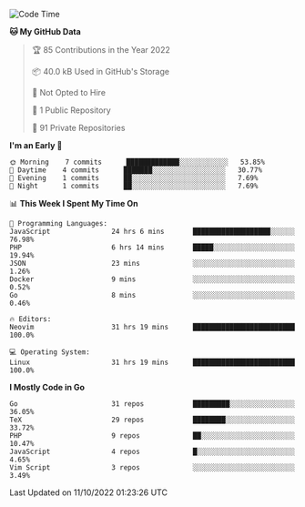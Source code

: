 
<!--START_SECTION:waka-->
![Code Time](http://img.shields.io/badge/Code%20Time-2%2C655%20hrs%2050%20mins-blue)

**🐱 My GitHub Data** 

> 🏆 85 Contributions in the Year 2022
 > 
> 📦 40.0 kB Used in GitHub's Storage 
 > 
> 🚫 Not Opted to Hire
 > 
> 📜 1 Public Repository 
 > 
> 🔑 91 Private Repositories  
 > 
**I'm an Early 🐤** 

```text
🌞 Morning    7 commits      █████████████░░░░░░░░░░░░   53.85% 
🌆 Daytime    4 commits      ███████░░░░░░░░░░░░░░░░░░   30.77% 
🌃 Evening    1 commits      ██░░░░░░░░░░░░░░░░░░░░░░░   7.69% 
🌙 Night      1 commits      ██░░░░░░░░░░░░░░░░░░░░░░░   7.69%

```


📊 **This Week I Spent My Time On** 

```text
💬 Programming Languages: 
JavaScript               24 hrs 6 mins       ███████████████████░░░░░░   76.98% 
PHP                      6 hrs 14 mins       █████░░░░░░░░░░░░░░░░░░░░   19.94% 
JSON                     23 mins             ░░░░░░░░░░░░░░░░░░░░░░░░░   1.26% 
Docker                   9 mins              ░░░░░░░░░░░░░░░░░░░░░░░░░   0.52% 
Go                       8 mins              ░░░░░░░░░░░░░░░░░░░░░░░░░   0.46%

🔥 Editors: 
Neovim                   31 hrs 19 mins      █████████████████████████   100.0%

💻 Operating System: 
Linux                    31 hrs 19 mins      █████████████████████████   100.0%

```

**I Mostly Code in Go** 

```text
Go                       31 repos            █████████░░░░░░░░░░░░░░░░   36.05% 
TeX                      29 repos            ████████░░░░░░░░░░░░░░░░░   33.72% 
PHP                      9 repos             ██░░░░░░░░░░░░░░░░░░░░░░░   10.47% 
JavaScript               4 repos             █░░░░░░░░░░░░░░░░░░░░░░░░   4.65% 
Vim Script               3 repos             ░░░░░░░░░░░░░░░░░░░░░░░░░   3.49%

```



 Last Updated on 11/10/2022 01:23:26 UTC
<!--END_SECTION:waka-->
